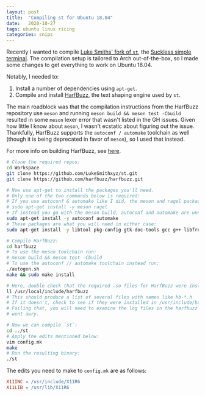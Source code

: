 ```yaml
---
layout: post
title:  "Compiling st for Ubuntu 18.04"
date:   2020-10-27
tags: ubuntu linux ricing
categories: snips
---
```


Recently I wanted to compile [Luke Smiths' fork of `st`](https://github.com/LukeSmithxyz/st), the [Suckless simple terminal](https://st.suckless.org/).
The compilation setup is tailored to Arch out-of-the-box, so I made some changes to get everything to work on Ubuntu 18.04.

Notably, I needed to:
1. Install a number of dependencies using `apt-get`.
2. Compile and install [HarfBuzz](https://github.com/harfbuzz/harfbuzz), the text shaping engine used by `st`.

The main roadblock was that the compilation instructions from the HarfBuzz repository use `meson` and running `meson build && meson test -Cbuild` resulted in some `meson` lexer error that wasn't listed in the GH issues.
Given how little I know about `meson`, I wasn't ecstatic about figuring out the issue.
Thankfully, HarfBuzz supports the `autoconf / automake` toolchain as well (though it is being deprecated in favor of `meson`), so I used that instead.

For more info on building HarfBuzz, see [here](https://harfbuzz.github.io/building.html).

```bash
# Clone the required repos:
cd Workspace
git clone https://github.com/LukeSmithxyz/st.git
git clone https://github.com/harfbuzz/harfbuzz.git

# Now use apt-get to install the packages you'll need.
# Only one of the two commands below is required:
# If you use autoconf & automake like I did, the meson and ragel packages are unnecessary.
# sudo apt-get install -y meson ragel
# If instead you go with the meson build, autoconf and automake are unnecessary.
sudo apt-get install -y autoconf automake
# These packages are what you will need in either case:
sudo apt-get install -y libtool pkg-config gtk-doc-tools gcc g++ libfreetype6-dev libglib2.0-dev libcairo2-dev libx11-dev libxft-dev libxext-dev

# Compile HarfBuzz:
cd harfbuzz
# To use the meson toolchain run:
# meson build && meson test -Cbuild
# To use the autoconf // automake toolchain instead run:
./autogen.sh
make && sudo make install

# Here, double check that the required .so files for HarfBuzz were installed into /usr/local/include/harfbuzz
ll /usr/local/include/harfbuzz
# This should produce a list of several files with names like hb-*.h
# If it doesn't, check to see if they were installed in /usr/include/harfbuzz
# Failing that, you will need to examine the log files in the harfbuzz directory to determine where things
# went awry.

# Now we can compile `st`:
cd ../st
# Apply the edits mentioned below:
vim config.mk
make
# Run the resulting binary:
./st
```

The edits you need to make to `config.mk` are as follows:
```Makefile
X11INC = /usr/include/X11R6
X11LIB = /usr/lib/X11R6
```
